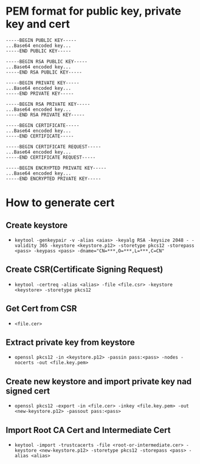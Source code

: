 # PEM format for public key, private key and cert
```
-----BEGIN PUBLIC KEY-----
...Base64 encoded key...
-----END PUBLIC KEY-----

-----BEGIN RSA PUBLIC KEY-----
...Base64 encoded key...
-----END RSA PUBLIC KEY-----

-----BEGIN PRIVATE KEY-----
...Base64 encoded key...
-----END PRIVATE KEY-----

-----BEGIN RSA PRIVATE KEY-----
...Base64 encoded key...
-----END RSA PRIVATE KEY-----

-----BEGIN CERTIFICATE-----
...Base64 encoded key...
-----END CERTIFICATE-----

-----BEGIN CERTIFICATE REQUEST-----
...Base64 encoded key...
-----END CERTIFICATE REQUEST-----

-----BEGIN ENCRYPTED PRIVATE KEY-----
...Base64 encoded key...
-----END ENCRYPTED PRIVATE KEY-----
```

# How to generate cert
## Create keystore
- ```keytool -genkeypair -v -alias <aias> -keyalg RSA -keysize 2048 - -validity 365 -keystore <keystore.p12> -storetype pkcs12 -storepass <pass> -keypass <pass> -dname="CN=***,O=***,L=***,C=CN"```
## Create CSR(Certificate Signing Request)
- ```keytool -certreq -alias <alias> -file <file.csr> -keystore <keystore> -storetype pkcs12```
## Get Cert from CSR
- ```<file.cer>```
## Extract private key from keystore
- ```openssl pkcs12 -in <keystore.p12> -passin pass:<pass> -nodes -nocerts -out <file.key.pem>```
## Create new keystore and import private key nad signed cert
- ```openssl pkcs12 -export -in <file.cer> -inkey <file.key.pem> -out <new-keystore.p12> -passout pass:<pass>```
## Import Root CA Cert and Intermediate Cert
- ```keytool -import -trustcacerts -file <root-or-intermediate.cer> -keystore <new-keystore.p12> -storetype pkcs12 -storepass <pass> -alias <alias>```